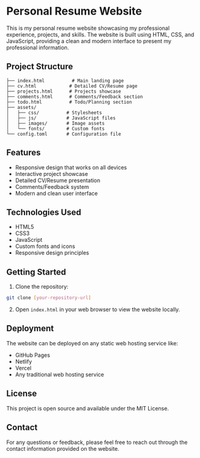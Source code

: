 # Personal Resume Website

This is my personal resume website showcasing my professional experience, projects, and skills. The website is built using HTML, CSS, and JavaScript, providing a clean and modern interface to present my professional information.

## Project Structure

```
├── index.html          # Main landing page
├── cv.html            # Detailed CV/Resume page
├── projects.html      # Projects showcase
├── comments.html      # Comments/Feedback section
├── todo.html          # Todo/Planning section
├── assets/
│   ├── css/          # Stylesheets
│   ├── js/           # JavaScript files
│   ├── images/       # Image assets
│   └── fonts/        # Custom fonts
└── config.toml       # Configuration file
```

## Features

- Responsive design that works on all devices
- Interactive project showcase
- Detailed CV/Resume presentation
- Comments/Feedback system
- Modern and clean user interface

## Technologies Used

- HTML5
- CSS3
- JavaScript
- Custom fonts and icons
- Responsive design principles

## Getting Started

1. Clone the repository:
```bash
git clone [your-repository-url]
```

2. Open `index.html` in your web browser to view the website locally.

## Deployment

The website can be deployed on any static web hosting service like:
- GitHub Pages
- Netlify
- Vercel
- Any traditional web hosting service

## License

This project is open source and available under the MIT License.

## Contact

For any questions or feedback, please feel free to reach out through the contact information provided on the website. 